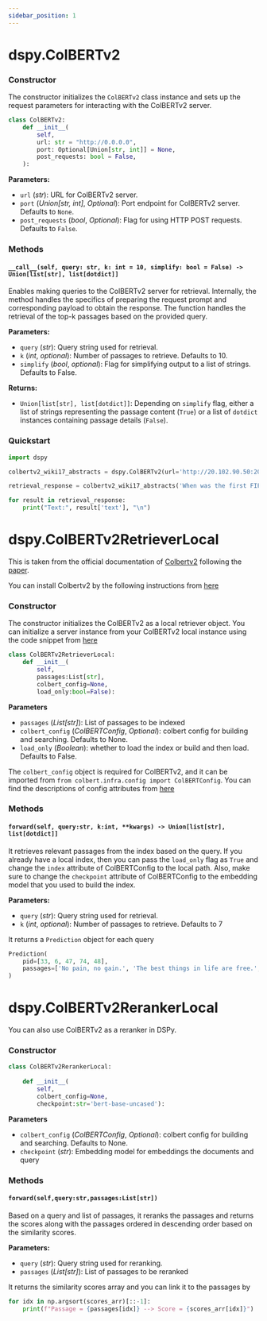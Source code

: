 ```yaml
---
sidebar_position: 1
---
```


# dspy.ColBERTv2

### Constructor

The constructor initializes the `ColBERTv2` class instance and sets up the request parameters for interacting with the ColBERTv2 server.

```python
class ColBERTv2:
    def __init__(
        self,
        url: str = "http://0.0.0.0",
        port: Optional[Union[str, int]] = None,
        post_requests: bool = False,
    ):
```

**Parameters:**
- `url` (_str_): URL for ColBERTv2 server.
- `port` (_Union[str, int]_, _Optional_): Port endpoint for ColBERTv2 server. Defaults to `None`.
- `post_requests` (_bool_, _Optional_): Flag for using HTTP POST requests. Defaults to `False`.

### Methods

#### `__call__(self, query: str, k: int = 10, simplify: bool = False) -> Union[list[str], list[dotdict]]`

Enables making queries to the ColBERTv2 server for retrieval. Internally, the method handles the specifics of preparing the request prompt and corresponding payload to obtain the response. The function handles the retrieval of the top-k passages based on the provided query.

**Parameters:**
- `query` (_str_): Query string used for retrieval.
- `k` (_int_, _optional_): Number of passages to retrieve. Defaults to 10.
- `simplify` (_bool_, _optional_): Flag for simplifying output to a list of strings. Defaults to False.

**Returns:**
- `Union[list[str], list[dotdict]]`: Depending on `simplify` flag, either a list of strings representing the passage content (`True`) or a list of `dotdict` instances containing passage details (`False`).

### Quickstart

```python
import dspy

colbertv2_wiki17_abstracts = dspy.ColBERTv2(url='http://20.102.90.50:2017/wiki17_abstracts')

retrieval_response = colbertv2_wiki17_abstracts('When was the first FIFA World Cup held?', k=5)

for result in retrieval_response:
    print("Text:", result['text'], "\n")
```

# dspy.ColBERTv2RetrieverLocal

This is taken from the official documentation of [Colbertv2](https://github.com/stanford-futuredata/ColBERT/tree/main) following the [paper](https://arxiv.org/abs/2112.01488).

You can install Colbertv2 by the following instructions from [here](https://github.com/stanford-futuredata/ColBERT?tab=readme-ov-file#installation)

### Constructor
The constructor initializes the ColBERTv2 as a local retriever object. You can initialize a server instance from your ColBERTv2 local instance using the code snippet from [here](https://github.com/stanford-futuredata/ColBERT/blob/main/server.py)

```python
class ColBERTv2RetrieverLocal:
    def __init__(
        self,
        passages:List[str],
        colbert_config=None,
        load_only:bool=False):
```

**Parameters**
- `passages` (_List[str]_): List of passages to be indexed
- `colbert_config` (_ColBERTConfig_, _Optional_): colbert config for building and searching. Defaults to None.
- `load_only` (_Boolean_): whether to load the index or build and then load. Defaults to False.

The `colbert_config` object is required for ColBERTv2, and it can be imported from `from colbert.infra.config import ColBERTConfig`. You can find the descriptions of config attributes from [here](https://github.com/stanford-futuredata/ColBERT/blob/main/colbert/infra/config/settings.py)

### Methods

#### `forward(self, query:str, k:int, **kwargs) -> Union[list[str], list[dotdict]]`

It retrieves relevant passages from the index based on the query. If you already have a local index, then you can pass the `load_only` flag as `True` and change the `index` attribute of ColBERTConfig to the local path. Also, make sure to change the `checkpoint` attribute of ColBERTConfig to the embedding model that you used to build the index.

**Parameters:**
- `query` (_str_): Query string used for retrieval.
- `k` (_int_, _optional_): Number of passages to retrieve. Defaults to 7

It returns a `Prediction` object for each query

```python
Prediction(
    pid=[33, 6, 47, 74, 48],
    passages=['No pain, no gain.', 'The best things in life are free.', 'Out of sight, out of mind.', 'To be or not to be, that is the question.', 'Patience is a virtue.']
)
```
# dspy.ColBERTv2RerankerLocal

You can also use ColBERTv2 as a reranker in DSPy.

### Constructor

```python
class ColBERTv2RerankerLocal:
    
    def __init__(
        self,
        colbert_config=None,
        checkpoint:str='bert-base-uncased'):
```

**Parameters**
- `colbert_config` (_ColBERTConfig_, _Optional_): colbert config for building and searching. Defaults to None.
- `checkpoint` (_str_): Embedding model for embeddings the documents and query

### Methods
#### `forward(self,query:str,passages:List[str])`

Based on a query and list of passages, it reranks the passages and returns the scores along with the passages ordered in descending order based on the similarity scores.

**Parameters:**
- `query` (_str_): Query string used for reranking.
- `passages` (_List[str]_): List of passages to be reranked

It returns the similarity scores array and you can link it to the passages by

```python
for idx in np.argsort(scores_arr)[::-1]:
    print(f"Passage = {passages[idx]} --> Score = {scores_arr[idx]}")
```